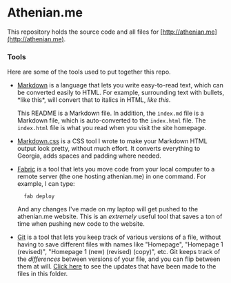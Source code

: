 # Athenian.me

This repository holds the source code and all files for
[http://athenian.me](http://athenian.me).

### Tools

Here are some of the tools used to put together this repo.

* [Markdown][markdown] is a language that lets you write easy-to-read text,
which can be converted easily to HTML. For example, surrounding text with
bullets, \*like this\*, will convert that to italics in HTML, *like this*.

    This README is a Markdown file.  In addition, the `index.md` file is
    a Markdown file, which is auto-converted to the `index.html` file. The
    `index.html` file is what you read when you visit the site homepage.

* [Markdown.css][markdown.css] is a CSS tool I wrote to make your Markdown HTML
output look pretty, without much effort. It converts everything to Georgia,
adds spaces and padding where needed.

* [Fabric][fabric] is a tool that lets you move code from your local computer
to a remote server (the one hosting athenian.me) in one command. For example,
I can type:

        fab deploy

    And any changes I've made on my laptop will get pushed to the athenian.me
    website. This is an *extremely* useful tool that saves a ton of time when
    pushing new code to the website.

* [Git][git] is a tool that lets you keep track of various versions of a file,
  without having to save different files with names like "Homepage", "Homepage
  1 (revised)", "Homepage 1 (new) (revised) (copy)", etc. Git keeps track of
  the *differences* between versions of your file, and you can flip between
  them at will. [Click here][commits] to see the updates that have been made to
  the files in this folder.

[markdown]: http://daringfireball.net/projects/markdown/
[markdown.css]: http://kevinburke.bitbucket.org/markdowncss/
[fabric]: http://docs.fabfile.org/en/1.5/
[git]: https://help.github.com/
[commits]: https://github.com/kevinburke/athenian.me/commits/master
